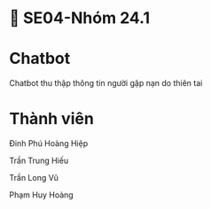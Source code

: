 # 💬 SE04-Nhóm 24.1
# Chatbot

  Chatbot thu thập thông tin người gặp nạn do thiên tai
  
# Thành viên
  Đinh Phú Hoàng Hiệp
  
  Trần Trung Hiếu
  
  Trần Long Vũ
  
  Phạm Huy Hoàng

